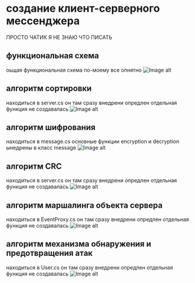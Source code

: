 # создание клиент-серверного мессенджера
ПРОСТО ЧАТИК Я НЕ ЗНАЮ ЧТО ПИСАТЬ

## функциональная схема
оьщая функциональная схема по-моему все опнятно
![Image alt](https://github.com/minigunpunk21/Fundamentals-of-algorithmization-and-programming/blob/course/353504/%D0%94%D0%B0%D0%BD%D0%B8%D0%BB%D0%BE%D0%B2%20%D0%9D.%20%D0%A1./%D0%9A%D1%83%D1%80%D1%81%D0%BE%D0%B2%D0%B0%D1%8F%20%D1%80%D0%B0%D0%B1%D0%BE%D1%82%D0%B0/png/func.drawio.png)

## алгоритм сортировки 
находиться в server.cs он там сразу внедрени опредлен отдельная функция не создавалась
![Image alt](https://github.com/minigunpunk21/Fundamentals-of-algorithmization-and-programming/blob/course/353504/%D0%94%D0%B0%D0%BD%D0%B8%D0%BB%D0%BE%D0%B2%20%D0%9D.%20%D0%A1./%D0%9A%D1%83%D1%80%D1%81%D0%BE%D0%B2%D0%B0%D1%8F%20%D1%80%D0%B0%D0%B1%D0%BE%D1%82%D0%B0/png/sort.drawio.png)

## алгоритм шифрования 
находиться в message.cs основные функции encryption и decryption ынедрены в класс message 
![Image alt](https://github.com/minigunpunk21/Fundamentals-of-algorithmization-and-programming/blob/course/353504/%D0%94%D0%B0%D0%BD%D0%B8%D0%BB%D0%BE%D0%B2%20%D0%9D.%20%D0%A1./%D0%9A%D1%83%D1%80%D1%81%D0%BE%D0%B2%D0%B0%D1%8F%20%D1%80%D0%B0%D0%B1%D0%BE%D1%82%D0%B0/png/AES.drawio.png)

## алгоритм CRC
находиться в server.cs он там сразу внедрени опредлен отдельная функция не создавалась
![Image alt](https://github.com/minigunpunk21/Fundamentals-of-algorithmization-and-programming/blob/course/353504/%D0%94%D0%B0%D0%BD%D0%B8%D0%BB%D0%BE%D0%B2%20%D0%9D.%20%D0%A1./%D0%9A%D1%83%D1%80%D1%81%D0%BE%D0%B2%D0%B0%D1%8F%20%D1%80%D0%B0%D0%B1%D0%BE%D1%82%D0%B0/png/CRC.drawio.png)

## алгоритм маршалинга объекта сервера
находиться в EventProxy.cs он там сразу внедрени опредлен отдельная функция не создавалась
![Image alt](https://github.com/minigunpunk21/Fundamentals-of-algorithmization-and-programming/blob/course/353504/%D0%94%D0%B0%D0%BD%D0%B8%D0%BB%D0%BE%D0%B2%20%D0%9D.%20%D0%A1./%D0%9A%D1%83%D1%80%D1%81%D0%BE%D0%B2%D0%B0%D1%8F%20%D1%80%D0%B0%D0%B1%D0%BE%D1%82%D0%B0/png/marshal.drawio.png)

## алгоритм механизма обнаружения и предотвращения атак
находиться в User.cs он там сразу внедрени опредлен отдельная функция не создавалась
![Image alt](https://github.com/minigunpunk21/Fundamentals-of-algorithmization-and-programming/blob/course/353504/%D0%94%D0%B0%D0%BD%D0%B8%D0%BB%D0%BE%D0%B2%20%D0%9D.%20%D0%A1./%D0%9A%D1%83%D1%80%D1%81%D0%BE%D0%B2%D0%B0%D1%8F%20%D1%80%D0%B0%D0%B1%D0%BE%D1%82%D0%B0/png/ATTACK.drawio.png)
